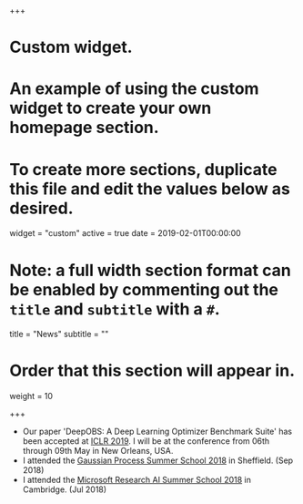 +++
# Custom widget.
# An example of using the custom widget to create your own homepage section.
# To create more sections, duplicate this file and edit the values below as desired.
widget = "custom"
active = true
date = 2019-02-01T00:00:00

# Note: a full width section format can be enabled by commenting out the `title` and `subtitle` with a `#`.
title = "News"
subtitle = ""

# Order that this section will appear in.
weight = 10

+++

- Our paper 'DeepOBS: A Deep Learning Optimizer Benchmark Suite' has been accepted at [ICLR 2019](https://iclr.cc/ "ICLR 2019"). I will be at the conference from 06th through 09th May in New Orleans, USA.
- I attended the [Gaussian Process Summer School 2018](http://gpss.cc/gpss18/ "GPSS18") in Sheffield. (Sep 2018)
- I attended the [Microsoft Research AI Summer School 2018](https://www.microsoft.com/en-us/research/event/ai-summer-school-2018/ "Microsoft Research AI Summer School") in Cambridge. (Jul 2018)
